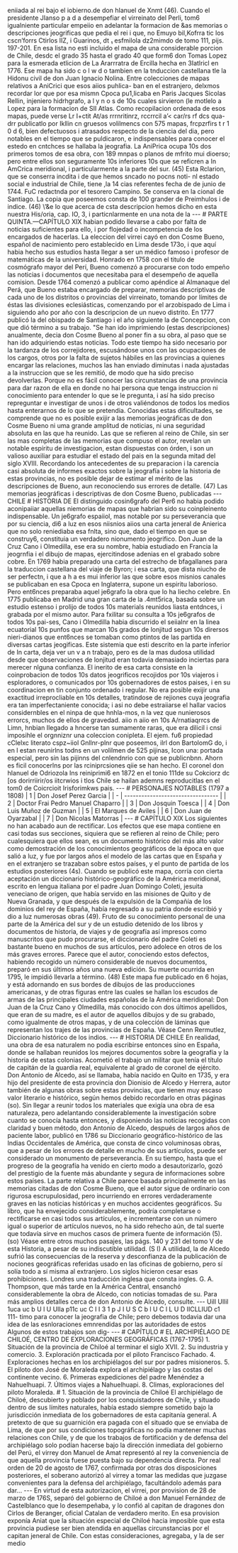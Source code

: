eniiada al rei bajo el iobierno.de don hIanuel de Xnmt (46). Cuando el presidente JIanso p a d a desempefiar el virreinato del Perli, tom6 igualniente particular empeiio en adelantar la formacion de &#x26;as memorias o descripciones jeogrificas que pedia el rei i que, no Emuyo bil,Kofrra tic los cscn’forrs Ctirlos IIZ, i Guarinos, dt ₁ esfmilola dz2mimdo de tomo 111, pijs. 197-201. En esa lista no esti incluido el mapa de una considerable porcion de Chile, desdc el grado 35 hasta el grado 40 que form6 don Tomas Lopez para la esmerada etlicion de La Ararrratra de Ercilla hecha en 3Iatlricl en 1776. Ese mapa ha sido c o l w d o tambien en la tnduccion castellana tle la Hidonu civil de don Juan Ignacio Nolina. Entre colecciones de mapas relativos a AniCrici que esos aiios puhlica- ban en el estranjero, delxmos recordar lor que por esa mismn Cpoca pu1,licaba en Paris Jacques Sicolas Rellin, injeniero hidrhgrafo, a l y n o s de 10s cuales sirvieron (le motlelo a Lopez para la formacion de SII Atlas. Como recopilacion ordenada de esos mapas, puede verse Lr I+ctit At/as rrrnritinrz, rccrrcil a’&#x3C; car/rs rf dcs qua- drr publicatlo por Ikllin cn gruesos volilmencs con 575 mapas, frcpzrfirs t r 1 0 d 6, bien defectuosos i atrasados respecto de la ciencia del dia, pero notables en el tiempo que se puldicaron, e indispensables para conocer el estedo en cntchces se hallaba la jeografia. La AniPrica ocupa 10s dos primeros tomos de esa obra, con 189 mnpas o planos de mfrito mui dioerso; pero entre ellos son seguramente 10s inferiores 10s que se reficren a In AmCrica meridional, i particularmente a la parte del sur. (45) Esta Rclarion, que se conserra incdita i de que hemos sncado no pocns noti- nl estado social e industrial de Chile, tiene ,la 14 cias referentes fecha de de junio de 1744. FuC redactnda por el tesorero Campino. Se conserva en la cional de Santiago. La copia que poseemos consta de 100 grander de Preimhulos i de indice. (46) \’&#x26;e lo que acerca de csta descripcion hemos dicho en esta nuestra His/oria, cap. IO, 3, i particnlarmente en una nota de la --- # PARTE QUINTA.—CAPÍTULO XIX habian podido llevarse a cabo por falta de noticias suficientes para ello, i por flojedad o incompetencia de los encargados de hacerlas. La eleccion del virrei cayó en don Cosme Bueno, español de nacimiento pero establecido en Lima desde 173o, i que aquí habia hecho sus estudios hasta llegar a ser un médico famoso i profesor de matemáticas de la universidad. Honrado en 1758 con el titulo de cosmógrafo mayor del Perí, Bueno comenzó a procurarse con todo empeño las noticias i documentos que necesitaba para el desempeño de aquella comision. Desde 1764 comenzó a publicar como apéndice al Almanaque del Perá, que Bueno estaba encargado de preparar, memorias descriptivas de cada uno de los distritos o provincias del virreinato, tomando por límites de éstas las divisiones eclesiásticas, comenzando por el arzobispado de Lima i siguiendo año por año con la descripcion de un nuevo distrito. En 1777 publicó la del obispado de Santiago i el año siguiente la de Concepcion, con que dió término a su trabajo. "Se han ido imprimiendo (estas descripciones) anualmente, decia don Cosme Bueno al poner fin a su obra, al paso que se han ido adquiriendo estas noticias. Todo este tiempo ha sido necesario por la tardanza de los correjidores, escusándose unos con las ocupaciones de los cargos, otros por la falta de sujetos hábiles en las provincias a quienes encargar las relaciones, muchos las han enviado diminutas i nada ajustadas a la instruccion que se les remitió, de modo que ha sido preciso devolverlas. Porque no es fácil conocer las circunstancias de una provincia para dar razon de ella en donde no hai persona que tenga instruccion ni conocimiento para entender lo que se le pregunta, i así ha sido preciso repreguntar e investigar de unos i de otros valiéndonos de todos los medios hasta enterarnos de lo que se pretendia. Conocidas estas dificultades, se comprende que no es posible exijir a las memorias jeográficas de don Cosme Bueno ni uma grande amplitud de noticias, ni una seguridad absoluta en las que ha reunido. Las que se refieren al reino de Chile, sin ser las mas completas de las memorias que compuso el autor, revelan un notable espíritu de investigacion, estan dispuestas con órden, i son un valioso auxiliar para estudiar el estado del pais en la segunda mitad del siglo XVIII. Recordando los antecedentes de su preparacion i la carencia casi absoluta de informes exactos sobre la jeografía i sobre la historia de estas provincias, no es posible dejar de estimar el mérito de las descripciones de Bueno, aun reconociendo sus errores de detalle. (47) Las memorias jeográficas i descriptivas de don Cosme Bueno, publicadas --- CHILE # HISTORIA DE El distinguido cosin6grafo del Per6 no habia podido aconipaiiar aquellas niemorias de mapas que habrian sido su coinpleinento indispensable. Un je6grafo espaiiol, mas notable por su perseverancia que por su ciencia, di6 a luz en esos niisnios aiios una carta jeneral de Anierica que no solo reniediaba esa fnlta, sino que, dado el tiempo en que se construy6, constituia un verdadero nionumento jeogrifico. Don Juan de la Cruz Cano i Olmedilla, ese era su nombre, habia estudiado en Francia la jeogrnfia i el dibujo de mapas, ejercitindose adenias en el grabado sobre cobre. En 1769 habia preparado una carta del estrecho de bfagallanes para la traduccion castellana del viaje de Byron; i esa carta, que dista niucho de ser perfectn, i que a h a es mui inferior las que sobre esos misnios canales se publicaban en esa Cpoca en Inglaterra, supone un espiritu laborioso. Pero ent6nces preparaba aquel je6grafo la obra que lo ha Iiecho celebre. En 1775 publicaba en Madrid una gran carta de la .4mt5rica, basada sobre un estudio estenso i prolijo de todos 10s materials reunidos liasta entdnces, i grabada por el mismo autor. Para fxilitar su consulta a 10s je6grafos de todos 10s pai-ses, Cano i Olmedilla habia discurrido el seiialnr en la linea ecuatorial 10s punfos que marcan 10s grados de lonjitud segun 10s dirersos nieri-dianos que ent6nces se tomaban como ptintos de las partida en diversas cartas jeogificas. Este sistemia que esti descrito en la parte inferior de In carta, deja ver un v a n trabajo, pero es de la mas dudosa utilidad desde que observaciones de lonjitud eran todavia demasiado inciertas para merecer nlguna confianza. El inerito de esa carta consiste en la coinprobacion de todos 10s datos jeogrificos recojidos por 10s viajeros i esploradores, o comunicados por 10s gobernadores de estos paises, i en su coordinacion en tin conjunto ordenado i regular. No era posible exijir una exactitud irreprocliable en 10s detalles, tratindose de rejiones cuya jeografia era tan imperfectaniente conocida; i asi no debe estraiiarse el hallar vacios considernbles en el ninpa de que hnhla-mos, n la vez que nunierosos errorcs, muchos de ellos de gravedad. aiio n aiio en 10s A/rnatiaqrrcs de Limn, hnbian Ilegado a hncerse tan sumamente raras, que era dilicil i cnsi imposihle el orgnniznr una coleccion conipleta. El ejem. fu6 propiedad cClelxc literato cspz~iiol Gnllnr-plnr que poseemos, ilrl don BartolomG do, i en I estan reunirlns todns en un volilmen de 525 pijinas, Icon una: portada especial, pero sin las pijinns del cnlendnrio con que se publicnbnn. Ahorn es ficil conocerlns por las rciniprcsiones qiie se han hecho. El coronel don hIanuel de Odriozola Ins reiniprimi6 en 1872 en el tonio 111de su Cokciorz dc [os dorirriirir/os iitcrwios i tlos Chile se hailan ademns reproducitlas en el tom0 de Coicrcioit Irisforimkws pais. --- # PERSONAJES NOTABLES (1797 a 1808) | 1 | Don Josef Perez Garcia | | - | --------------------------------- | | 2 | Doctor Frai Pedro Manuel Chaparro | | 3 | Don Josquin Toesca | | 4 | Don Luis Muñoz de Guzman | | 5 | El Marques de Aviles | | 6 | Don Juan de Oyarzabal | | 7 | Don Nicolas Matorras | --- # CAPÍTULO XIX Los siguientes no han acabado aun de rectificar. Los efectos que ese mapa contiene en casi todas sus secciones, siquiera que se refieren al reino de Chile; pero cualesquiera que ellos sean, es un documento histórico del más alto valor como demostración de los conocimientos geográficos de la época en que salió a luz, y fue por largos años el modelo de las cartas que en España y en el extranjero se trazaban sobre estos países, y el punto de partida de los estudios posteriores (4s). Cuando se publicó este mapa, corría con cierta aceptación un diccionario histórico-geográfico de la América meridional, escrito en lengua italiana por el padre Juan Domingo Coleti, jesuita veneciano de origen, que había servido en las misiones de Quito y de Nueva Granada, y que después de la expulsión de la Compañía de los dominios del rey de España, había regresado a su patria donde escribió y dio a luz numerosas obras (49). Fruto de su conocimiento personal de una parte de la América del sur y de un estudio detenido de los libros y documentos de historia, de viajes y de geografía así impresos como manuscritos que pudo procurarse, el diccionario del padre Coleti es bastante bueno en muchos de sus artículos, pero adolece en otros de los más graves errores. Parece que el autor, conociendo estos defectos, habiendo recogido un número considerable de nuevos documentos, preparó en sus últimos años una nueva edición. Su muerte ocurrida en 1795, le impidió llevarla a término. (48) Este mapa fue publicado en 6 hojas, y está adornando en sus bordes de dibujos de las producciones americanas, y de otras figuras entre las cuales se hallan los escudos de armas de las principales ciudades españolas de la América meridional: Don Juan de la Cruz Cano y Olmedilla, más conocido con dos últimos apellidos, que eran de su madre, es el autor de aquellos dibujos y de su grabado, como igualmente de otros mapas, y de una colección de láminas que representan los trajes de las provincias de España. Véase Cenn Rermutlez, Diccionario histórico de los indios. --- # HISTORIA DE CHILE En realidad, una obra de esa naturalem no podia escribirse entonces sino en España, donde se hallaban reunidos los mejores documentos sobre la geografía y la historia de estas colonias. Acometió el trabajo un militar que tenía el título de capitán de la guardia real, equivalente al grado de coronel de ejército. Don Antonio de Alcedo, así se llamaba, había nacido en Quito en 1735, y era hijo del presidente de esta provincia don Dionisio de Alcedo y Herrera, autor también de algunas obras sobre estas provincias, que tienen muy escaso valor literario e histórico, según hemos debido recordarlo en otras páginas (so). Sin llegar a reunir todos los materiales que exigía una obra de esa naturaleza, pero adelantando considerablemente la investigación sobre cuanto se conocía hasta entonces, y disponiendo las noticias recogidas con claridad y buen método, don Antonio de Alcedo, después de largos años de paciente labor, publicó en 1786 su Diccionario geográfico-histórico de las Indias Occidentales de América, que consta de cinco voluminosas obras, que a pesar de los errores de detalle en mucho de sus artículos, puede ser considerado un monumento de perseverancia. En su tiempo, hasta que el progreso de la geografía ha venido en cierto modo a desautorizarlo, gozó del prestigio de la fuente más abundante y segura de informaciones sobre estos países. La parte relativa a Chile parece basada principalmente en las memorias citadas de don Cosme Bueno, que el autor sigue de ordinario con rigurosa escrupulosidad, pero incurriendo en errores verdaderamente graves en las noticias históricas y en muchos accidentes geográficos. Su libro, que ha envejecido considerablemente, podría completarse o rectificarse en casi todos sus artículos, e incrementarse con un número igual o superior de artículos nuevos, no ha sido rehecho aún, de tal suerte que todavía sirve en muchos casos de primera fuente de información (5). (so) Véase entre otros muchos pasajes, las págs. 140 y 231 del tomo V de esta Historia, a pesar de su indiscutible utilidad. (S I) A utilidad, la de Alcedo sufrió las consecuencias de la reserva y desconfianza de la publicación de nociones geográficas referidas usado en las oficinas de gobierno, pero sí solía todo a sí misma al extranjero. Los siglos hicieron cesar esas prohibiciones. Londres una traducción inglesa que consta ingles. G. A. Thompson, que más tarde en la América Central, ensanchó considerablemente la obra de Alcedo, con noticias tomadas de su. Para más amplios detalles cerca de don Antonio de Alcedo, consulte. --- Uill Ullil 1uca uc b U l U UlIa p11c uc C I I 3 1 p J I U S C b l U C l L U D IICLLIUD c1 111- timo para conocer la jeografia de Chile; pero debemos todavia dar una idea de las esnloraciones emnrendidas por las autoridades de estos Algunos de estos trabajos son dig- --- # CAPÍTULO # EL ARCHIPIÉLAGO DE CHILOÉ, CENTRO DE EXPLORACIONES GEOGRÁFICAS (1767-1795) 1. Situación de la provincia de Chiloé al terminar el siglo XVII. 2. Su industria y comercio. 3. Exploración practicada por el piloto Francisco Fachado. 4. Exploraciones hechas en los archipiélagos del sur por padres misioneros. 5. El piloto don José de Moraleda explora el archipiélago y las costas del continente vecino. 6. Primeras expediciones del padre Menéndez a Nahuelhuapi. 7. Últimos viajes a Nahuelhuapi. 8. Climas, exploraciones del piloto Moraleda. # 1. Situación de la provincia de Chiloé El archipiélago de Chiloé, descubierto y poblado por los conquistadores de Chile, y situado dentro de sus límites naturales, había estado siempre sometido bajo la jurisdicción inmediata de los gobernadores de esta capitanía general. A pretexto de que su guarnición era pagada con el situado que se enviaba de Lima, de que por sus condiciones topográficas no podía mantener muchas relaciones con Chile, y de que los trabajos de fortificación y de defensa del archipiélago solo podían hacerse bajo la dirección inmediata del gobierno del Perú, el virrey don Manuel de Amat representó al rey la conveniencia de que aquella provincia fuese puesta bajo su dependencia directa. Por real orden de 20 de agosto de 1767, confirmada por otras dos disposiciones posteriores, el soberano autorizó al virrey a tomar las medidas que juzgase convenientes para la defensa del archipiélago, facultándolo además para dar... --- En virtud de esta autorizacion, el virrei, por provision de 28 de marzo de 176S, separó del gobierno de Chiloé a don Manuel Fernández de Castelblanco que lo desempeñaba, y lo confió al capitan de dragones don Cirlos de Beranger, oficial Catalan de verdadero merito. En esa provision exponía Aniat que la situación especial de Chiloé hacia imposible que esta provincia pudiese ser bien atendida en aquellas circunstancias por el capitan jeneral de Chile. Con estas consideraciones, agregaba, y la de ser medio